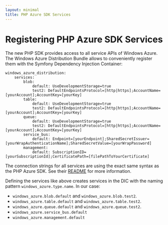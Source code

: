 ```yaml
---
layout: minimal
title: PHP Azure SDK Services
---
```


# Registering PHP Azure SDK Services

The new PHP SDK provides access to all service APIs of Windows
Azure. The Windows Azure Distribution Bundle allows to
conveniently register them with the Symfony Dependency Injection
Container:

    windows_azure_distribution:
        services:
            blob:
                default: UseDevelopmentStorage=true
                test2: DefaultEndpointsProtocol=[http|https];AccountName=[yourAccount];AccountKey=[yourKey]
            table:
                default: UseDevelopmentStorage=true
                test2: DefaultEndpointsProtocol=[http|https];AccountName=[yourAccount];AccountKey=[yourKey]
            queue:
                default: UseDevelopmentStorage=true
                test2: DefaultEndpointsProtocol=[http|https];AccountName=[yourAccount];AccountKey=[yourKey]
            service_bus:
                default: Endpoint=[yourEndpoint];SharedSecretIssuer=[yourWrapAuthenticationName];SharedSecretValue=[yourWrapPassword]
            management:
                default: SubscriptionID=[yourSubscriptionId];CertificatePath=[filePathToYourCertificate]

The connection strings for all services are using the exact same
syntax as the PHP Azure SDK. See their [README](https://github.com/WindowsAzure/azure-sdk-for-php#getting-started-1)
for more information.

Defining the services like above creates services in the DIC with the naming pattern ``windows_azure.type.name``.
In our case:

* ``windows_azure.blob.default`` and ``windows_azure.blob.test2``.
* ``windows_azure.table.default`` and ``windows_azure.table.test2``.
* ``windows_azure.queue.default`` and ``windows_azure.queue.test2``.
* ``windows_azure.service_bus.default``
* ``windows_azure.management.default``

